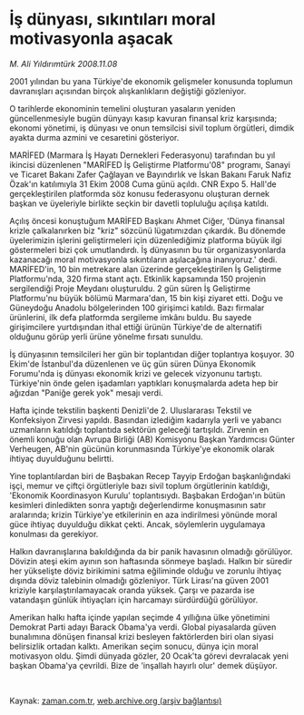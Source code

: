 # İş dünyası, sıkıntıları moral motivasyonla aşacak

*M. Ali Yıldırımtürk 2008.11.08*

<tr><td class="metin" colspan="2" style="padding-top: 20px; padding-left: 5px; padding-right: 10px;">2001 yılından bu yana Türkiye'de ekonomik gelişmeler konusunda toplumun davranışları açısından birçok alışkanlıkların değiştiği gözleniyor.</td></tr><tr><td class="metin" colspan="2" style="padding-top: 20px; padding-left: 5px; padding-right: 10px;"><p>O tarihlerde ekonominin temelini oluşturan yasaların yeniden güncellenmesiyle bugün dünyayı kasıp kavuran finansal kriz karşısında; ekonomi yönetimi, iş dünyası ve onun temsilcisi sivil toplum örgütleri, dimdik ayakta durma azmini ve cesaretini gösteriyor.
<p>MARİFED (Marmara İş Hayatı Dernekleri Federasyonu) tarafından bu yıl ikincisi düzenlenen "MARİFED İş Geliştirme Platformu'08" programı, Sanayi ve Ticaret Bakanı Zafer Çağlayan ve Bayındırlık ve İskan Bakanı Faruk Nafiz Özak'ın katılımıyla 31 Ekim 2008 Cuma günü açıldı. CNR Expo 5. Hall'de gerçekleştirilen platformda söz konusu federasyonu oluşturan dernek başkan ve üyeleriyle birlikte seçkin bir davetli topluluğu açılışa katıldı. 
<p>Açılış öncesi konuştuğum MARİFED Başkanı Ahmet Ciğer, 'Dünya finansal krizle çalkalanırken biz "kriz" sözcünü lügatımızdan çıkardık. Bu dönemde üyelerimizin işlerini geliştirmeleri için düzenlediğimiz platforma büyük ilgi göstermeleri bizi çok umutlandırdı. İş dünyasının bu tür organizasyonlarda kazanacağı moral motivasyonla sıkıntıların aşılacağına inanıyoruz.' dedi. MARİFED'in, 10 bin metrekare alan üzerinde gerçekleştirilen İş Geliştirme Platformu'nda, 320 firma stant açtı. Etkinlik kapsamında 150 projenin sergilendiği Proje Meydanı oluşturuldu. 2 gün süren İş Geliştirme Platformu'nu büyük bölümü Marmara'dan, 15 bin kişi ziyaret etti. Doğu ve Güneydoğu Anadolu bölgelerinden 100 girişimci katıldı. Bazı firmalar ürünlerini, ilk defa platformda sergileme imkânı buldu. Bu sayede girişimcilere yurtdışından ithal ettiği ürünün Türkiye'de de alternatifi olduğunu görüp yerli ürüne yönelme fırsatı sunuldu.
<p>İş dünyasının temsilcileri her gün bir toplantıdan diğer toplantıya koşuyor. 30 Ekim'de İstanbul'da düzenlenen ve üç gün süren Dünya Ekonomik Forumu'nda iş dünyası ekonomik krizi ve gelecek vizyonunu tartıştı. Türkiye'nin önde gelen işadamları yaptıkları konuşmalarda adeta hep bir ağızdan "Paniğe gerek yok" mesajı verdi. 
<p>Hafta içinde tekstilin başkenti Denizli'de 2. Uluslararası Tekstil ve Konfeksiyon Zirvesi yapıldı. Basından izlediğim kadarıyla yerli ve yabancı uzmanların katıldığı toplantıda sektörün geleceği tartışıldı. Zirvenin en önemli konuğu olan Avrupa Birliği (AB) Komisyonu Başkan Yardımcısı Günter Verheugen, AB'nin gücünün korunmasında Türkiye'ye ekonomik olarak ihtiyaç duyulduğunu belirtti. 
<p>Yine toplantılardan biri de Başbakan Recep Tayyip Erdoğan başkanlığındaki işçi, memur ve çiftçi örgütleriyle bazı sivil toplum örgütlerinin katıldığı, 'Ekonomik Koordinasyon Kurulu' toplantısıydı. Başbakan Erdoğan'ın bütün kesimleri dinledikten sonra yaptığı değerlendirme konuşmasının satır aralarında; krizin Türkiye'ye etkilerinin en aza indirilmesi yönünde moral güce ihtiyaç duyulduğu dikkat çekti. Ancak, söylemlerin uygulamaya konulması da gerekiyor.
<p>Halkın davranışlarına bakıldığında da bir panik havasının olmadığı görülüyor. Dövizin ateşi ekim ayının son haftasında sönmeye başladı. Halkın bir süredir her yükselişte döviz birikimini satma eğiliminde olduğu ve zorunlu ihtiyaç dışında döviz talebinin olmadığı gözleniyor. Türk Lirası'na güven 2001 kriziyle karşılaştırılamayacak oranda yüksek. Çarşı ve pazarda ise vatandaşın günlük ihtiyaçları için harcamayı sürdürdüğü görülüyor. 
<p>Amerikan halkı hafta içinde yapılan seçimde 4 yıllığına ülke yönetimini Demokrat Parti adayı Barack Obama'ya verdi. Global piyasalarda güven bunalımına dönüşen finansal krizi besleyen faktörlerden biri olan siyasi belirsizlik ortadan kalktı. Amerikan seçim sonucu, dünya için moral motivasyon oldu. Şimdi dünyada gözler, 20 Ocak'ta görevi devralacak yeni başkan Obama'ya çevrildi. Bize de 'inşallah hayırlı olur' demek düşüyor.
<p><br/></p></p></p></p></p></p></p></p></p></td></tr>

Kaynak: [zaman.com.tr](http://zaman.com.tr/yazar.do?yazino=757979), [web.archive.org (arşiv bağlantısı)](http://web.archive.org/web/20081231073559/http://www.zaman.com.tr:80/yazar.do?yazino=757979)
